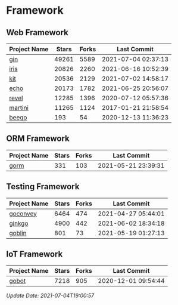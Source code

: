 # Framework

## Web Framework
| Project Name | Stars | Forks | Last Commit |
| ------------ | ----- | ----- | ----------- |
| [gin](https://github.com/gin-gonic/gin) | 49261 | 5589 | 2021-07-04 02:37:13 |
| [iris](https://github.com/kataras/iris) | 20826 | 2260 | 2021-06-16 10:52:39 |
| [kit](https://github.com/go-kit/kit) | 20536 | 2129 | 2021-07-02 14:58:17 |
| [echo](https://github.com/labstack/echo) | 20173 | 1782 | 2021-06-25 20:56:07 |
| [revel](https://github.com/revel/revel) | 12285 | 1396 | 2020-07-12 05:57:36 |
| [martini](https://github.com/go-martini/martini) | 11265 | 1124 | 2017-01-21 21:58:54 |
| [beego](https://github.com/astaxie/beego) | 193 | 54 | 2020-12-13 11:36:23 |

## ORM Framework
| Project Name | Stars | Forks | Last Commit |
| ------------ | ----- | ----- | ----------- |
| [gorm](https://github.com/jinzhu/gorm) | 331 | 103 | 2021-05-21 23:39:31 |

## Testing Framework
| Project Name | Stars | Forks | Last Commit |
| ------------ | ----- | ----- | ----------- |
| [goconvey](https://github.com/smartystreets/goconvey) | 6464 | 474 | 2021-04-27 05:44:01 |
| [ginkgo](https://github.com/onsi/ginkgo) | 4900 | 442 | 2021-06-02 18:34:18 |
| [goblin](https://github.com/franela/goblin) | 801 | 73 | 2021-05-19 01:27:13 |

## IoT Framework
| Project Name | Stars | Forks | Last Commit |
| ------------ | ----- | ----- | ----------- |
| [gobot](https://github.com/hybridgroup/gobot) | 7218 | 905 | 2020-12-01 09:54:44 |

*Update Date: 2021-07-04T19:00:57*